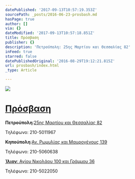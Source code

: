 ```yaml
---
datePublished: '2017-09-13T10:57:19.353Z'
sourcePath: _posts/2016-06-23-prosbash.md
hasPage: true
author: []
via: {}
dateModified: '2017-09-13T10:57:18.851Z'
title: Πρόσβαση
publisher: {}
description: 'Πετρούπολη: 25ης Μαρτίου και Θεσσαλίας 82'
inFeed: true
starred: false
datePublishedOriginal: '2016-08-29T19:12:21.815Z'
url: prosbash/index.html
_type: Article

---
```

![](https://the-grid-user-content.s3-us-west-2.amazonaws.com/79be8079-da74-4875-800b-6ed210cba9a7.jpg)

# [Πρόσβαση][0]

**Πετρούπολη**:[25ης Μαρτίου και Θεσσαλίας 82][1]

Τηλέφωνο: 210-5011967

**Κηπούπολη**:[Αν. Ρωμυλίας και Μαυρογένους 139][2]

Τηλέφωνο: 210-5060638

**[Ίλιον][3]**[: Αγίου Νικολάου 100 και Γράμμου 36][3]

Τηλέφωνο: 210-5022050

[0]: http://www.vaitsa.gr/prosvasi.html
[1]: https://www.google.gr/maps/place/Vaitsa+Schools+for+Languages/@38.0411719,23.6837313,17z/data=!4m13!1m7!3m6!1s0x14a1a37675f5c6a7:0x5e12b65ca848cc91!2zzpjOtc-Dz4POsc67zq_Osc-CIDgyLCDOoM61z4TPgc6_z43PgM6_zrvOtyAxMzIgMzE!3b1!8m2!3d38.0411677!4d23.68592!3m4!1s0x14a1a375dfb1ff4b:0xc04e38f1a36cc153!8m2!3d38.0411677!4d23.68592
[2]: https://www.google.gr/maps/place/Vaitsa+Schools/@38.0424841,23.6724049,17z/data=!3m1!4b1!4m13!1m7!3m6!1s0x14a1a37882cc0545:0xce908088cb77bb79!2zzpzOsc69z4TPjs-CIM6czrHPhc-Bzr_Os86tzr3Ov8-Fz4IsIM6gzrXPhM-Bzr_Pjc-Azr_Ou863IDEzMiAzMQ!3b1!8m2!3d38.0451766!4d23.6765766!3m4!1s0x14a1a37928272a2d:0xb5153db5a2d9ec94!8m2!3d38.0424799!4d23.6745936
[3]: https://www.google.gr/maps/place/Vaitsa+Schools/@38.0473406,23.6918862,15z/data=!4m5!3m4!1s0x0:0xc1c575adc885e850!8m2!3d38.0460225!4d23.6987956